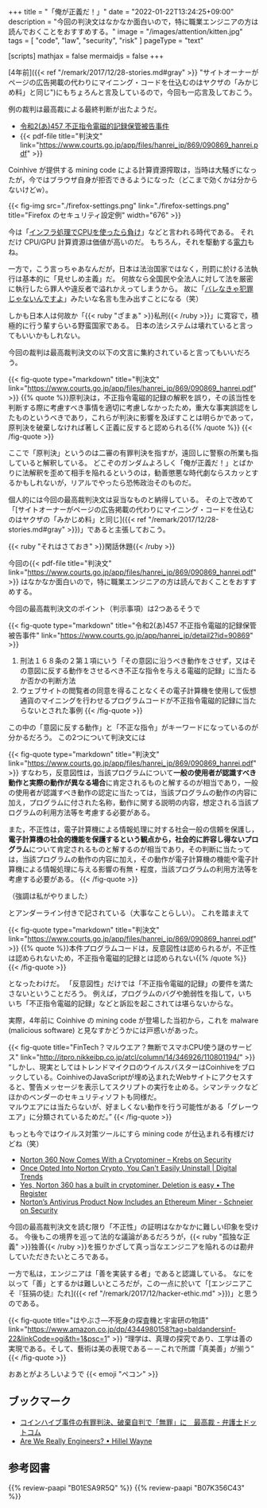 +++
title = "「俺が正義だ！」"
date =  "2022-01-22T13:24:25+09:00"
description = "今回の判決文はなかなか面白いので，特に職業エンジニアの方は読んでおくことをおすすめする。"
image = "/images/attention/kitten.jpg"
tags = [ "code", "law", "security", "risk" ]
pageType = "text"

[scripts]
  mathjax = false
  mermaidjs = false
+++

[4年前]({{< ref "/remark/2017/12/28-stories.md#gray" >}} "サイトオーナーがページの広告掲載の代わりにマイニング・コードを仕込むのはヤクザの「みかじめ料」と同じ")にもちょろんと言及しているので，今回も一応言及しておこう。

例の裁判は最高裁による最終判断が出たようだ。

- [令和2(あ)457 不正指令電磁的記録保管被告事件](https://www.courts.go.jp/app/hanrei_jp/detail2?id=90869)
- {{< pdf-file title="判決文" link="https://www.courts.go.jp/app/files/hanrei_jp/869/090869_hanrei.pdf" >}}

Coinhive が提供する mining code による計算資源搾取は，当時は大騒ぎになったが，今ではブラウザ自身が拒否できるようになった（どこまで効くかは分からないけどw）。

{{< fig-img src="./firefox-settings.png" link="./firefox-settings.png" title="Firefox のセキュリティ設定例" width="676" >}}

今は「[インフラ処理でCPUを使ったら負け](https://ascii.jp/elem/000/004/070/4070140/ "ASCII.jp：ネットワークに特化したIPUのMount Evansでシェア拡大を狙うインテル　インテル CPUロードマップ (1/3)")」などと言われる時代である。
それだけ CPU/GPU 計算資源は価値が高いのだ。
もちろん，それを駆動する[電力](https://nextmoney.jp/?p=46494 "ロシアとウクライナが違法なマイニング施設を閉鎖| NEXTMONEY｜仮想通貨メディア")もね。

一方で，こう言っちゃあなんだが，日本は法治国家ではなく，刑罰に於ける法執行は基本的に「見せしめ主義」だ。
何故なら全国民や全法人に対して法を厳密に執行したら罪人や違反者で溢れかえってしまうから。
故に「[バレなきゃ犯罪じゃないんですよ](https://dic.nicovideo.jp/a/%E3%83%90%E3%83%AC%E3%81%AA%E3%81%8D%E3%82%83%E7%8A%AF%E7%BD%AA%E3%81%98%E3%82%83%E3%81%AA%E3%81%84%E3%82%93%E3%81%A7%E3%81%99%E3%82%88)」みたいな名言も生み出すことになる（笑）

しかも日本人は何故か「{{< ruby "ざまぁ" >}}私刑{{< /ruby >}}」に寛容で，積極的に行う輩すらいる野蛮国家である。
日本の法システムは壊れていると言ってもいいかもしれない。

今回の裁判は最高裁判決文の以下の文言に集約されていると言ってもいいだろう。

{{< fig-quote type="markdown" title="判決文" link="https://www.courts.go.jp/app/files/hanrei_jp/869/090869_hanrei.pdf" >}}
{{% quote %}}原判決は，不正指令電磁的記録の解釈を誤り，その該当性を判断する際に考慮すべき事情を適切に考慮しなかったため，重大な事実誤認をしたものというべきであり，これらが判決に影響を及ぼすことは明らかであって，原判決を破棄しなければ著しく正義に反すると認められる{{% /quote %}}
{{< /fig-quote >}}

ここで「原判決」というのは二審の有罪判決を指すが，遠回しに警察の所業も指していると解釈している。
どこぞのガンダムよろしく「俺が正義だ！」とばかりに法解釈を歪めて相手を陥れるというのは，勧善懲悪な時代劇ならスカッとするかもしれないが，リアルでやったら恐怖政治そのものだ。

個人的には今回の最高裁判決文は妥当なものと納得している。
その上で改めて「[サイトオーナーがページの広告掲載の代わりにマイニング・コードを仕込むのはヤクザの「みかじめ料」と同じ]({{< ref "/remark/2017/12/28-stories.md#gray" >}})」であると主張しておこう。

{{< ruby "それはさておき" >}}閑話休題{{< /ruby >}}

今回の{{< pdf-file title="判決文" link="https://www.courts.go.jp/app/files/hanrei_jp/869/090869_hanrei.pdf" >}} はなかなか面白いので，特に職業エンジニアの方は読んでおくことをおすすめする。

今回の最高裁判決文のポイント（判示事項）は2つあるそうで

{{< fig-quote type="markdown" title="令和2(あ)457 不正指令電磁的記録保管被告事件" link="https://www.courts.go.jp/app/hanrei_jp/detail2?id=90869" >}}
1. 刑法１６８条の２第１項にいう「その意図に沿うべき動作をさせず，又はその意図に反する動作をさせるべき不正な指令を与える電磁的記録」に当たるか否かの判断方法
2. ウェブサイトの閲覧者の同意を得ることなくその電子計算機を使用して仮想通貨のマイニングを行わせるプログラムコードが不正指令電磁的記録に当たらないとされた事例
{{< /fig-quote >}}

この中の「意図に反する動作」と「不正な指令」がキーワードになっているのが分かるだろう。
この2つについて判決文には

{{< fig-quote type="markdown" title="判決文" link="https://www.courts.go.jp/app/files/hanrei_jp/869/090869_hanrei.pdf" >}}
すなわち，反意図性は，当該プログラムについて**一般の使用者が認識すべき動作と実際の動作が異なる場合**に肯定されるものと解するのが相当であり，一般の使用者が認識すべき動作の認定に当たっては，当該プログラムの動作の内容に加え，プログラムに付された名称，動作に関する説明の内容，想定される当該プログラムの利用方法等を考慮する必要がある。

また，不正性は，電子計算機による情報処理に対する社会一般の信頼を保護し，**電子計算機の社会的機能を保護するという観点から，社会的に許容し得ないプログラム**について肯定されるものと解するのが相当であり，その判断に当たっては，当該プログラムの動作の内容に加え，その動作が電子計算機の機能や電子計算機による情報処理に与える影響の有無・程度，当該プログラムの利用方法等を考慮する必要がある。
{{< /fig-quote >}}

（強調は私がやりました）

とアンダーライン付きで記されている（大事なことらしい）。
これを踏まえて

{{< fig-quote type="markdown" title="判決文" link="https://www.courts.go.jp/app/files/hanrei_jp/869/090869_hanrei.pdf" >}}
{{% quote %}}本件プログラムコードは，反意図性は認められるが，不正性は認められないため，不正指令電磁的記録とは認められない{{% /quote %}}
{{< /fig-quote >}}

となったわけだ。
「反意図性」だけでは「不正指令電磁的記録」の要件を満たさないということだろう。
例えば，プログラムのバグや脆弱性を指して，いちいち「不正指令電磁的記録」などと訴訟を起こされては堪らないからな。

実際，4年前に Coinhive の mining code が登場した当初から，これを malware (malicious software) と見なすかどうかには戸惑いがあった。

{{< fig-quote title="FinTech？マルウエア？無断でスマホCPU使う謎のサービス" link="http://itpro.nikkeibp.co.jp/atcl/column/14/346926/110801194/" >}}
<q>しかし、現実としてはトレンドマイクロのウイルスバスターはCoinhiveをブロックしている。CoinhiveのJavaScriptが埋め込まれたWebサイトにアクセスすると、警告メッセージを表示してスクリプトの実行を止める。シマンテックなどほかのベンダーのセキュリティソフトも同様だ。<br>
マルウエアには当たらないが、好ましくない動作を行う可能性がある「グレーウエア」に分類されているためだ。</q>
{{< /fig-quote >}}

もっとも今ではウイルス対策ツールにすら mining code が仕込まれる有様だけどね（笑）

- [Norton 360 Now Comes With a Cryptominer – Krebs on Security](https://krebsonsecurity.com/2022/01/norton-360-now-comes-with-a-cryptominer/)
- [Once Opted Into Norton Crypto, You Can't Easily Uninstall | Digital Trends](https://www.digitaltrends.com/computing/no-easy-way-to-uninstall-norton-crypto/)
- [Yes, Norton 360 has a built in cryptominer. Deletion is easy • The Register](https://www.theregister.com/2022/01/05/norton_360_cryptominer_deletion/)
- [Norton’s Antivirus Product Now Includes an Ethereum Miner - Schneier on Security](https://www.schneier.com/blog/archives/2022/01/nortons-antivirus-product-now-includes-an-ethereum-miner.html)

今回の最高裁判決文を読む限り「不正性」の証明はなかなかに難しい印象を受ける。
今後もこの境界を巡って法的な議論があるだろうが，{{< ruby "孤独な正義" >}}独善{{< /ruby >}}を振りかざして真っ当なエンジニアを陥れるのは勘弁していただきたいところである。

一方で私は，エンジニアは「善を実装する者」であると認識している。
なにを以って「善」とするかは難しいところだが，この一点に於いて「[エンジニアこそ『狂狷の徒』たれ]({{< ref "/remark/2017/12/hacker-ethic.md" >}})」と思うのである。

{{< fig-quote title="はやぶさ―不死身の探査機と宇宙研の物語" link="https://www.amazon.co.jp/dp/4344980158?tag=baldandersinf-22&linkCode=ogi&th=1&psc=1" >}}
<q>理学は、真理の探究であり、工学は善の実現である。そして、藝術は美の表現である－－これで所謂「真美善」が揃う</q>
{{< /fig-quote >}}

おあとがよろしいようで {{< emoji "ペコン" >}}

## ブックマーク

- [コインハイブ事件の有罪判決、破棄自判で「無罪」に　最高裁 - 弁護士ドットコム](https://www.bengo4.com/c_1009/n_14033/)
- [Are We Really Engineers? • Hillel Wayne](https://www.hillelwayne.com/post/are-we-really-engineers/)

## 参考図書

{{% review-paapi "B01ESA9R5Q" %}} <!-- 機動戦士ガンダム00 -->
{{% review-paapi "B07K356C43" %}} <!-- 転スラ Another Colony -->
